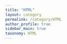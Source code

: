 ```yaml
---
title: "HTML"
layout: category
permalink: /category/HTML
author_profile: true
sidebar_main: true
taxonomy: HTML
---
```

